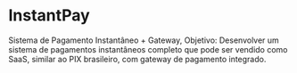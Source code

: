 # InstantPay
Sistema de Pagamento Instantâneo + Gateway, Objetivo: Desenvolver um sistema de pagamentos instantâneos completo que pode ser vendido como SaaS, similar ao PIX brasileiro, com gateway de pagamento integrado.
